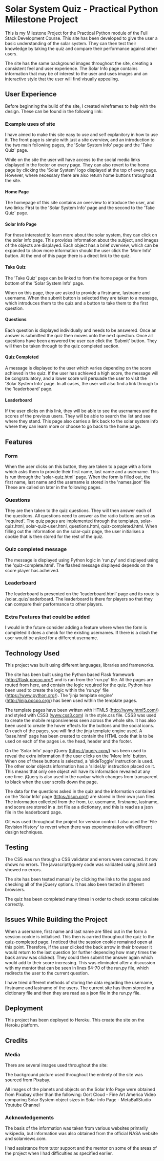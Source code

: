 # Solar System Quiz - Practical Python Milestone Project

This is my Milestone Project for the Practical Python module of the Full Stack Development Course. This site has been developed to give the user a basic understanding of the solar system. They can then test their knowledge by taking the quiz and compare their performance against other users.

The site has the same background images throughout the site, creating a consistent feel and user experience. The Solar Info page contains information that may be of interest to the user and uses images and an interactive style that the user will find visually appealing.

## User Experience

Before beginning the build of the site, I created wireframes to help with the design. These can be found in the following link:

### Example uses of site

I have aimed to make this site easy to use and self explanitory in how to use it. The front page is simple with just a site overview, and an introduction to the two main following pages, the 'Solar System Info' page and the 'Take Quiz' page.

While on the site the user will have access to the social media links displayed in the footer on every page. They can also revert to the home page by clicking the 'Solar System' logo displayed at the top of every page. However, where necessary there are also return home buttons throughout the site.

#### Home Page

The homepage of this site contains an overview to introduce the user, and two links: First to the 'Solar System Info' page and the second to the 'Take Quiz' page.

#### Solar Info Page

For those interested to learn more about the solar system, they can click on the solar info page. This provides information about the subject, and images of the objects are displayed. Each object has a brief overview, which can be expanded to show more information should the user click the 'More Info' button. At the end of this page there is a direct link to the quiz.

#### Take Quiz

The 'Take Quiz' page can be linked to from the home page or the from bottom of the 'Solar System Info' page. 

When on this page, they are asked to provide a firstname, lastname and username. When the submit button is selected they are taken to a message, which introduces them to the quiz and a button to take them to the first question.

#### Questions

Each question is displayed individually and needs to be answered. Once an answer is submitted the quiz then moves onto the next question. Once all questions have been answered the user can click the 'Submit' button. They will then be taken through to the quiz completed section.

#### Quiz Completed

A message is displayed to the user which varies depending on the score achieved in the quiz. If the user has achieved a high score, the message will be congratulatory, and a lower score will persuade the user to visit the 'Solar System Info' page. In all cases, the user will also find a link through to the 'leaderboard' page.

#### Leaderboard

If the user clicks on this link, they will be able to see the usernames and the scores of the previous users. They will be able to search the list and see where they stand. This page also carries a link back to the solar system info where they can learn more or choose to go back to the home page.

## Features

### Form 

When the user clicks on this button, they are taken to a page with a form which asks them to provide their first name, last name and a username. This is run through the 'solar-quiz.html' page. When the form is filled out, the first name, last name and the username is stored in the 'names.json' file These are called on later in the following pages.

### Questions

They are then taken to the quiz questions. They will then answer each of the questions. All questions need to answer as the radio buttons are set as 'required'. The quiz pages are implemented through the templates, solar-quiz.html, solar-quiz-user.html, questions.html, quiz-completed.html. When filling out the information on the solar-quiz page, the user initialises a cookie that is then stored for the rest of the quiz.

### Quiz completed message

The message is displayed using Python logic in 'run.py’ and displayed using the 'quiz-complete.html'. The flashed message displayed depends on the score player has acheived. 

### Leaderboard

The leaderboard is presented on the 'leaderboard.html' page and its route is /solar_quiz/leaderboard. The leaderboard is there for players so that they can compare their performance to other players.

### Extra Features that could be added

I would in the future consider adding a feature where when the form is completed it does a check for the existing usernames. If there is a clash the user would be asked for a different username.

## Technology Used

This project was built using different languages, libraries and frameworks. 

The site has been built using the Python based Flask framework (http://flask.pocoo.org/) and is run from the 'run.py' file. All the pages are routed from here, and contain the logic required for the quiz. Python has been used to create the logic within the 'run.py' file (https://www.python.org/). The 'jinja template engine' (http://jinja.pocoo.org/) has been used within the template pages.

The template pages have been written with HTML5 (http://www.html5.com/) and styled with CSS3 (www.css3.com) in the style.css file. CSS3 was used to create the mobile responsiveness seen across the whole site. It has also been used to create the hover effects for the buttons and the social icons. On each of the pages, you will find the jinja template engine used. A 'base.html' page has been created to contain the HTML code that is to be used on each of the pages i.e. the head, header and the footer.

On the 'Solar Info' page jQuery (https://jquery.com/) has been used to reveal the extra information if the user clicks on the 'More Info' button. When one of these buttons is selected, a 'slideToggle' instruction is used. The other solar objects information has a 'slideUp' instruction placed on it. This means that only one object will have its information revealed at any one time. jQuery is also used in the navbar which changes from transparent to black when the user scrolls down the page.

The data for the questions asked in the quiz and the information contained on the 'Solar Info' page (https://json.org/) are stored in their own json files. The information collected from the from, i.e. username, firstname, lastname, and score are stored in a .txt file as a dictionary, and this is read as a json file in the leaderboard page. 

Git was used throughout the project for version control. I also used the 'File Revision History' to revert when there was experimentation with different design techniques.

## Testing

The CSS was run through a CSS validator and errors were corrected. It now shows no errors. The javascript/jquery code was validated using jshint and showed no errors.

The site has been tested manually by clicking the links to the pages and checking all of the jQuery options. It has also been tested in different browsers.

The quiz has been completed many times in order to check scores calculate correctly.

## Issues While Building the Project

When a username, first name and last name are filled out in the form a session cookie is initialised. This then is carried throughout the quiz to the quiz-completed page. I noticed that the session cookie remained open at this point. Therefore, if the user clicked the back arrow in their browser it would return to the last question (or further depending how many times the back arrow was clicked). They could then submit the answer again which would add to their score increasing. This was eliminated after a discussion with my mentor that can be seen in lines 64-70 of the run.py file, which redirects the user to the current question.

I have tried different methods of storing the data regarding the username, firstname and lastname of the users. The current site has them stored in a dictionary file and then they are read as a json file in the run.py file.

## Deployment

This project has been deployed to Heroku. This create the site on the Heroku platform.

## Credits

### Media

There are several images used throughout the site:

The background picture used throughout the entirety of the site was sourced from Pixabay.

All images of the planets and objects on the Solar Info Page were obtained from Pixabay other than the following:
    Oort Cloud - Fine Art America
    Video comparing Solar System object sizes in Solar Info Page - MetaBallStudio Youtube Channel

### Acknowledgements

The basis of the information was taken from various websites primarily wikipedia, but information was also obtained from the official NASA website and solarviews.com.

I had assistance from tutor support and the mentor on some of the areas of the project when I had difficulties as specified earlier. 




